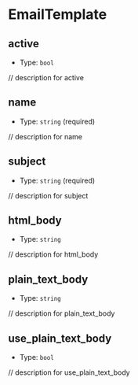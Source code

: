 
EmailTemplate
=============



active
------

- Type: `bool` 

// description for active



name
----

- Type: `string` (required)

// description for name



subject
-------

- Type: `string` (required)

// description for subject



html_body
---------

- Type: `string` 

// description for html_body



plain_text_body
---------------

- Type: `string` 

// description for plain_text_body



use_plain_text_body
-------------------

- Type: `bool` 

// description for use_plain_text_body
